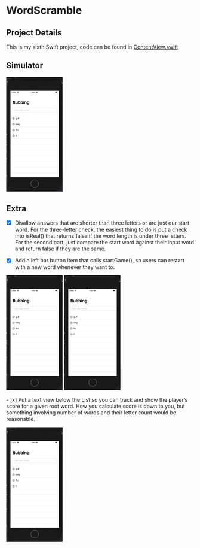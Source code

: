 # WordScramble

## Project Details
This is my sixth Swift project, code can be found in [ContentView.swift](https://github.com/KristinnGodfrey/WordScramble/blob/master/WordScramble/ContentView.swift)
                                                                        

## Simulator
<p align="left">
  <img src="/p1.png" width="30%" /> 
</p>

## Extra
- [x] Disallow answers that are shorter than three letters or are just our start word. For the three-letter check, the easiest thing to do is put a check into isReal() that returns false if the word length is under three letters. For the second part, just compare the start word against their input word and return false if they are the same. 
- [x] Add a left bar button item that calls startGame(), so users can restart with a new word whenever they want to.


<p align="left">
  <img src="/p1.png" width="30%" /> 
  <img src="/p1.png" width="30%" /> 
</p>
- [x] Put a text view below the List so you can track and show the player’s score for a given root word. How you calculate score is down to you, but something involving number of words and their letter count would be reasonable.
<p align="left">
  <img src="/p1.png" width="30%" /> 
</p>


